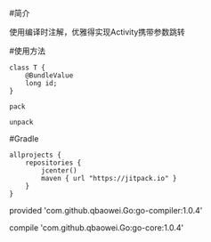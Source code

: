 #简介


使用编译时注解，优雅得实现Activity携带参数跳转



#使用方法


    class T {
        @BundleValue
        long id;
    }

    pack

    unpack



#Gradle


    allprojects {
        repositories {
            jcenter()
            maven { url "https://jitpack.io" }
        }
    }

provided 'com.github.qbaowei.Go:go-compiler:1.0.4'

compile 'com.github.qbaowei.Go:go-core:1.0.4'